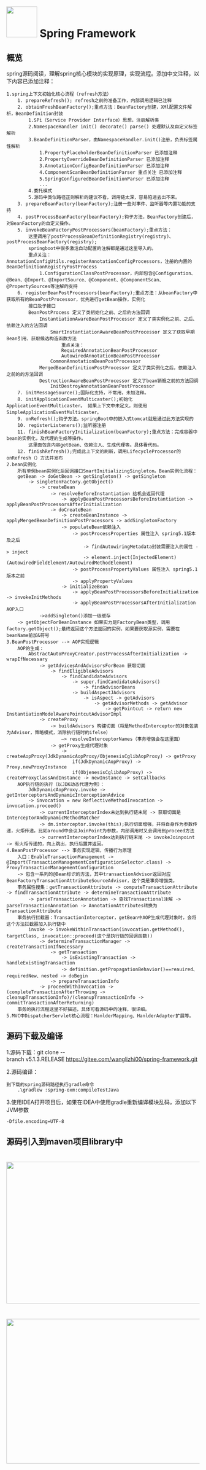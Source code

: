 # <img src="src/docs/asciidoc/images/spring-framework.png" width="80" height="80"> Spring Framework

## 概览
spring源码阅读，理解spring核心模块的实现原理，实现流程。添加中文注释，以下内容已添加注释：
    
    1.spring上下文初始化核心流程（refresh方法）
        1. prepareRefresh(); refresh之前的准备工作，内部调用逻辑已注释
        2. obtainFreshBeanFactory();重点方法：BeanFactory创建，XMl配置文件解析，BeanDefinition封装
            1.SPi（Service Provider Interface）思想，注册解析类
            2.NamespaceHandler init() decorate() parse() 处理默认及自定义标签解析
            3.BeanDefinitionParser，由NamespaceHandler.init()注册，负责标签属性解析
                1.PropertyPlaceholderBeanDefinitionParser 已添加注释
                2.PropertyOverrideBeanDefinitionParser 已添加注释
                3.AnnotationConfigBeanDefinitionParser 已添加注释
                4.ComponentScanBeanDefinitionParser 重点关注 已添加注释
                5.SpringConfiguredBeanDefinitionParser 已添加注释
                ...
            4.委托模式
            5.源码中类似路径正则解析的建议不看，调用链太深，容易陷进去出不来。
        3. prepareBeanFactory(beanFactory);注册一些对事件、监听器等内置功能的支持
        4. postProcessBeanFactory(beanFactory);钩子方法，BeanFactory创建后，对BeanFactory的自定义操作。
        5. invokeBeanFactoryPostProcessors(beanFactory);重点方法：
            这里调用了postProcessBeanDefinitionRegistry(registry)、postProcessBeanFactory(registry);
            springboot中很多激活自动配置的注解都是通过这里导入的。
            重点关注：AnnotationConfigUtils.registerAnnotationConfigProcessors，注册的内置的BeanDefinitionRegistryPostProcess
                1.ConfigurationClassPostProcessor，内部包含@Configuration、@Bean、@Import、@ImportSource、@Component、@ComponentScan、@PropertySources等注解的支持 
        6. registerBeanPostProcessors(beanFactory);重点方法：从beanFactory中获取所有的BeanPostProcessor，优先进行getBean操作，实例化
            接口及子接口
            BeanPostProcess 定义了类初始化之前、之后的方法回调
                InstantiationAwareBeanPostProcessor 定义了类实例化之前、之后、依赖注入的方法回调
                    SmartInstantiationAwareBeanPostProcessor 定义了获取早期Bean引用、获取候选构造函数方法
                        重点关注：
                        RequiredAnnotationBeanPostProcessor
                        AutowiredAnnotationBeanPostProcessor
                    CommonAnnotationBeanPostProcessor
                MergedBeanDefinitionPostProcessor 定义了类实例化之后，依赖注入之前的的方法回调
                DestructionAwareBeanPostProcessor 定义了bean销毁之前的方法回调
                    InitDestroyAnnotationBeanPostProcessor
        7. initMessageSource();国际化支持，不常用，未加注释。	
        8. initApplicationEventMulticaster();初始化ApplicationEventMulticaster。 如果上下文中未定义，则使用SimpleApplicationEventMulticaster。		
        9. onRefresh();钩子方法，springBoot中的嵌入式tomcat就是通过此方法实现的
        10. registerListeners();监听器注册
        11. finishBeanFactoryInitialization(beanFactory);重点方法：完成容器中bean的实例化，及代理的生成等操作。
            这里面包含内容getBean、依赖注入、生成代理等。具体看代码。
        12. finishRefresh();完成此上下文的刷新，调用LifecycleProcessor的onRefresh（）方法并发布
    2.bean实例化
        所有单例bean实例化后回调接口SmartInitializingSingleton。Bean实例化流程：
        getBean -> doGetBean -> getSingleton() -> getSingleton 
            -> singletonFactory.getObject()
                -> createBean
                    -> resolveBeforeInstantiation 给机会返回代理
                        -> applyBeanPostProcessorsBeforeInstantiation -> applyBeanPostProcessorsAfterInitialization
                    -> doCreateBean
                        -> createBeanInstance -> applyMergedBeanDefinitionPostProcessors -> addSingletonFactory
                        -> populateBean依赖注入 
                            -> postProcessProperties 属性注入 spring5.1版本及之后
                                -> findAutowiringMetadata封装需要注入的属性 -> inject 
                                -> element.inject(InjectedElement)(AutowiredFieldElement/AutowiredMethodElement)
                            -> postProcessPropertyValues 属性注入 spring5.1版本之前
                            -> applyPropertyValues
                        -> initializeBean
                            -> applyBeanPostProcessorsBeforeInitialization -> invokeInitMethods
                            -> applyBeanPostProcessorsAfterInitialization AOP入口
                ->addSingleton()添加一级缓存
        -> getObjectForBeanInstance 如果实力是FactoryBean类型，调用factory.getObject();最终返回这个方法返回的实例，如果要获取源实例，需要在beanName前加&符号
    3.BeanPostProcessor --> AOP实现逻辑
        AOP的生成：
            AbstractAutoProxyCreator.postProcessAfterInitialization -> wrapIfNecessary
                -> getAdvicesAndAdvisorsForBean 获取切面
                    -> findEligibleAdvisors
                        -> findCandidateAdvisors
                            -> super.findCandidateAdvisors()
                                -> findAdvisorBeans
                            -> buildAspectJAdvisors
                                -> isAspect -> getAdvisors
                                    -> getAdvisorMethods -> getAdvisor
                                        -> getPointcut -> return new InstantiationModelAwarePointcutAdvisorImpl
                -> createProxy
                    -> buildAdvisors 构建切面（将是MethodInterceptor的对象包装为Advisor，策略模式，消除执行链时的ifelse）
                        —> resolveInterceptorNames（事务增强会在这里面）
                    -> getProxy生成代理对象
                        -> createAopProxy(JdkDynamicAopProxy/ObjenesisCglibAopProxy) -> getProxy
                            if(JdkDynamicAopProxy) -> Proxy.newProxyInstance    
                            if(ObjenesisCglibAopProxy) -> createProxyClassAndInstance -> newInstance -> setCallbacks
        AOP执行链的执行（以JDK动态代理为例）：
            JdkDynamicAopProxy.invoke -> getInterceptorsAndDynamicInterceptionAdvice
            -> invocation = new ReflectiveMethodInvocation -> invocation.proceed()
                -> currentInterceptorIndex未达到执行链末尾 -> 获取切面是InterceptorAndDynamicMethodMatcher
                -> dm.interceptor.invoke(this);执行切面增强，并将自身作为参数传递，火炬传递。比如around中会议JoinPoint为参数，内部调用时又会调用到proceed方法
                -> currentInterceptorIndex达到执行链末尾 -> invokeJoinpoint -> 有火炬传递的，向上跳出，执行后置并返回。
    4.BeanPostProcessor --> 事务实现逻辑，传播行为原理
        入口：EnableTransactionManagement -> @Import(TransactionManagementConfigurationSelector.class) -> ProxyTransactionManagementConfiguration
        -> 包含一系列的@Bean标识的方法，其中transactionAdvisor返回对应BeanFactoryTransactionAttributeSourceAdvisor，这个类是事务增强类。
        事务属性搜集：getTransactionAttribute -> computeTransactionAttribute -> findTransactionAttribute -> determineTransactionAttribute
            -> parseTransactionAnnotation -> 查找Transactional注解 -> parseTransactionAnnotation -> AnnotationAttributes转换为TransactionAttribute
        事务执行拦截器：TransactionInterceptor，getBean中AOP生成代理对象时，会将这个方法拦截器加入执行链中
            invoke -> invokeWithinTransaction(invocation.getMethod(), targetClass, invocation::proceed(这个是执行链的回调函数))
                -> determineTransactionManager -> createTransactionIfNecessary
                    -> getTransaction 
                        -> isExistingTransaction -> handleExistingTransaction
                        -> definition.getPropagationBehavior()==reauired、requiredNew、nested -> doBegin
                    -> prepareTransactionInfo
                -> proceedWithInvocation -> (completeTransactionAfterThrowing -> cleanupTransactionInfo)/(cleanupTransactionInfo -> commitTransactionAfterReturning)
        事务的执行流程这里不好描述，具体可看源码中的注释，很详细。
    5.MVC中DispatcherServlet核心流程：HanlderMapping、HanlderAdapter扩展等。

## 源码下载及编译

1.源码下载：git clone --branch v5.1.3.RELEASE https://gitee.com/wanglizhi00/spring-framework.git

2.源码编译：
    
    到下载的spring源码路径执行gradle命令
        .\gradlew :spring-oxm:compileTestJava

3.使用IDEA打开项目后，如果在IDEA中使用gradle重新编译模块乱码，添加以下JVM参数

    -Dfile.encoding=UTF-8

## 源码引入到maven项目library中

# <img src="src/docs/asciidoc/images/open-library-settings.png" width="523" height="369">

# <img src="src/docs/asciidoc/images/set-jar-maven-library.png" width="1096" height="377">